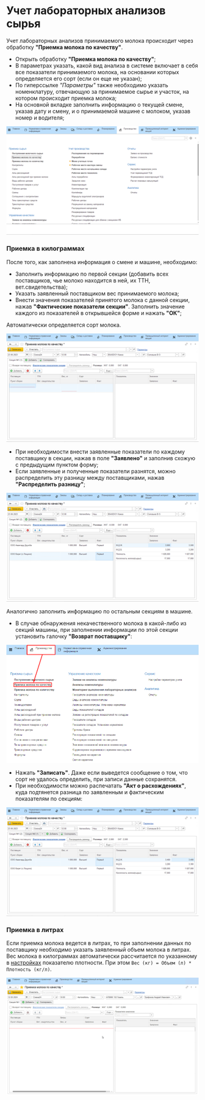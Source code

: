 # Учет лабораторных анализов сырья

Учет лабораторных анализов принимаемого молока происходит через обработку **"Приемка молока по качеству"**.

- Открыть обработку **"Приемка молока по качеству"**;
- В параметрах указать, какой вид анализа в системе включает в себя все показатели принимаемого молока, на основании которых определяется его сорт (если он еще не указан);
- По гиперссылке *"Параметры"* также необходимо указать номенклатуру, отвечающую за принимаемое сырье и участок, на котором происходит приемка молока;  
- На основной вкладке заполнить информацию о текущей смене, указав дату и смену, и о принимаемой машине с молоком, указав номер и водителя;

![](LaboratoryAnalysisOfMilk.assets/1.gif)

### Приемка в килограммах

После того, как заполнена информация о смене и машине, необходимо:

- Заполнить информацию по первой секции (добавить всех поставщиков, чье молоко находится в ней, их ТТН, вет.свидетельства);
- Указать заявленный поставщиком вес принимаемого молока;
- Внести значения показателей принятого молока с данной секции, нажав **"Фактические показатели секции"**. Заполнить значение каждого из показателей в открывшейся форме и нажать **"ОК"**;
 
Автоматически определяется сорт молока.  
    
![](LaboratoryAnalysisOfMilk.assets/2.gif)

-   При необходимости внести заявленные показатели по каждому поставщику
    в секции, нажав в поле **"Заявлено"** и заполнив схожую с предыдущим
    пунктом форму;
-   Если заявленные и полученные показатели разнятся, можно распределить
    эту разницу между поставщиками, нажав **"Распределить разницу"**;
    
![](LaboratoryAnalysisOfMilk.assets/3.gif)

Аналогично заполнить информацию по остальным секциям в машине.  

- В случае обнаружения некачественного молока в какой-либо из секций машины, при заполнении информации по этой секции установить галочку **"Возврат поставщику"**:

![](LaboratoryAnalysisOfMilk.assets/1.png)

- Нажать **"Записать"**. Даже если выведется сообщение о том, что сорт не удалось определить, при записи данные сохранятся.
- При необходимости можно распечатать **"Акт о расхождениях"**, куда подтянется разница по заявленным и фактическим показателям по секциям:

![](LaboratoryAnalysisOfMilk.assets/4.gif)

### Приемка в литрах

Если приемка молока ведется в литрах, то при заполнении данных по поставщику необходимо указать заявленный объем молока в литрах. Вес молока в килограммах автоматически рассчитается по указанному в [настройках](../DataFilling/RecievingInLiters/RecievingInLiters.md) показателю плотности. При этом `Вес (кг) = Объем (л) * Плотность (кг/л)`. 

![](LaboratoryAnalysisOfMilk.assets/5.gif)